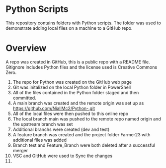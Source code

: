 # Python Scripts

This repository contains folders with Python scripts. The folder was used to demonstrate adding local files on a machine to a GitHub repo.

# Overview
A repo was created in GitHub, this is a public repo with a README file. Gitignore includes Python files and the license used is Creative Commons Zero.
1. The repo for Python was created on the GitHub web page
2. Git was initalized on the local Python folder in PowerShell
3. All of the files contained in the Python folder staged and then committed.
4. A main branch was created and the remote origin was set up as https://github.com/NiallMc2/Python-.git
5. All of the local files were then pushed to this online repo
6. The local branch main was pushed to the remote repo named origin and the upstream branch was set
7. Additional branchs were created (dev and test)
8. A feature branch was created and the project folder Farmer23 with additional files was added
9. Branch test and Feature_Branch were both deleted after a successful merger
10. VSC and GitHub were used to Sync the changes
11. 




